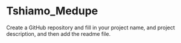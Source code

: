 # Tshiamo_Medupe
Create a GitHub repository and fill in your project name, and project description, and then add the readme file.
